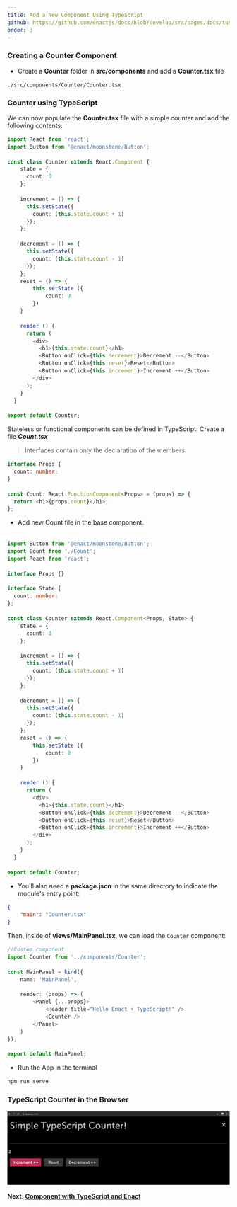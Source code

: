 ```yaml
---
title: Add a New Component Using TypeScript
github: https://github.com/enactjs/docs/blob/develop/src/pages/docs/tutorials/tutorial-TypeScript-basic/app-setup/index.md
order: 3
---
```


### Creating a Counter Component

- Create a **Counter** folder in **src/components** and add a **Counter.tsx** file

```none
./src/components/Counter/Counter.tsx
```

### Counter using TypeScript

We can now populate the **Counter.tsx** file with a simple counter and add the following contents:

```ts
import React from 'react';
import Button from '@enact/moonstone/Button';

const class Counter extends React.Component {
	state = {
	  count: 0
	};

	increment = () => {
	  this.setState({
		count: (this.state.count + 1)
	  });
	};

	decrement = () => {
	  this.setState({
		count: (this.state.count - 1)
	  });
	};
	reset = () => {
		this.setState ({
			count: 0
		})
	}

	render () {
	  return (
		<div>
		  <h1>{this.state.count}</h1>
		  <Button onClick={this.decrement}>Decrement --</Button>
		  <Button onClick={this.reset}>Reset</Button>
		  <Button onClick={this.increment}>Increment ++</Button>
		</div>
	  );
	}
  }

export default Counter;
```

Stateless or functional components can be defined in TypeScript. Create a file  ***Count.tsx***

> Interfaces contain only the declaration of the members.

```ts
interface Props {
  count: number;
}

const Count: React.FunctionComponent<Props> = (props) => {
  return <h1>{props.count}</h1>;
};

```
- Add new Count file in the base component.

```ts

import Button from '@enact/moonstone/Button';
import Count from './Count';
import React from 'react';

interface Props {}

interface State {
  count: number;
};

const class Counter extends React.Component<Props, State> {
	state = {
	  count: 0
	};

	increment = () => {
	  this.setState({
		count: (this.state.count + 1)
	  });
	};

	decrement = () => {
	  this.setState({
		count: (this.state.count - 1)
	  });
	};
	reset = () => {
		this.setState ({
			count: 0
		})
	}

	render () {
	  return (
		<div>
		  <h1>{this.state.count}</h1>
		  <Button onClick={this.decrement}>Decrement --</Button>
		  <Button onClick={this.reset}>Reset</Button>
		  <Button onClick={this.increment}>Increment ++</Button>
		</div>
	  );
	}
  }

export default Counter;

```

- You'll also need a **package.json** in the same directory to indicate the module's entry point:

```json
{
    "main": "Counter.tsx"
}
```

Then, inside of **views/MainPanel.tsx**, we can load the `Counter` component:

```ts
//Custom component
import Counter from '../components/Counter';

const MainPanel = kind({
    name: 'MainPanel',

    render: (props) => (
        <Panel {...props}>
            <Header title="Hello Enact + TypeScript!" />
            <Counter />
        </Panel>
    )
});

export default MainPanel;
```

- Run the App in the terminal

```bash
npm run serve
```
### TypeScript Counter in the Browser

![TypeScript Simple Counter](counter_view.png)

**Next: [Component with TypeScript and Enact](../component-with-ts-enact/)**
